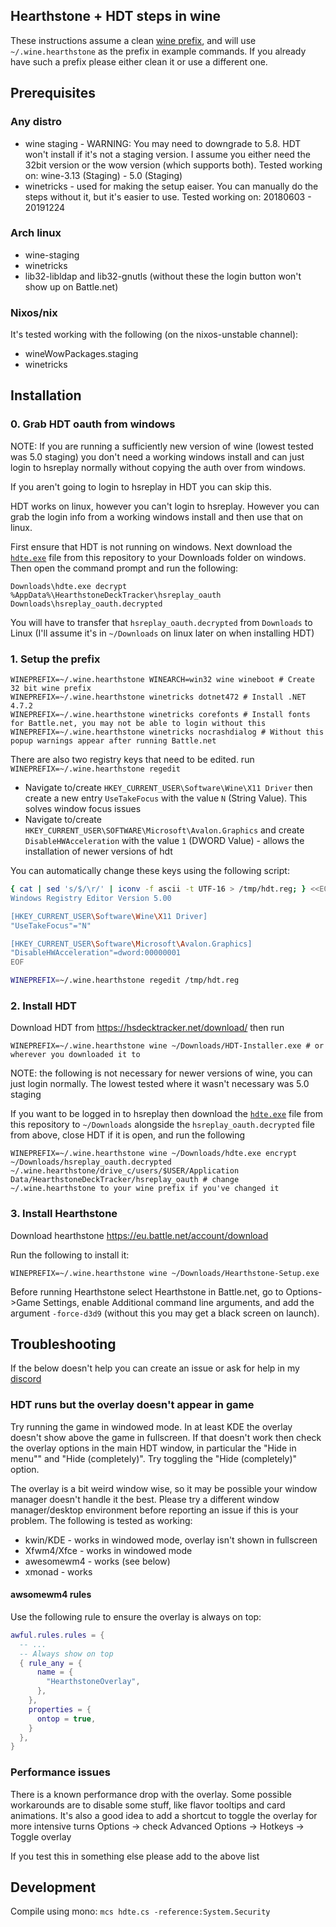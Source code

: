 ## Hearthstone + HDT steps in wine
These instructions assume a clean [wine prefix](https://wiki.winehq.org/FAQ#Wineprefixes), and will use `~/.wine.hearthstone` as the prefix in example commands. If you already have such a prefix please either clean it or use a different one.

## Prerequisites
### Any distro
- wine staging - WARNING: You may need to downgrade to 5.8. HDT won't install if it's not a staging version. I assume you either need the 32bit version or the wow version (which supports both). Tested working on: wine-3.13 (Staging) - 5.0 (Staging)
- winetricks - used for making the setup eaiser. You can manually do the steps without it, but it's easier to use. Tested working on: 20180603 - 20191224
### Arch linux
- wine-staging
- winetricks
- lib32-libldap and lib32-gnutls (without these the login button won't show up on Battle.net)
### Nixos/nix
It's tested working with the following (on the nixos-unstable channel):
- wineWowPackages.staging
- winetricks

## Installation

### 0. Grab HDT oauth from windows

NOTE: If you are running a sufficiently new version of wine (lowest tested was 5.0 staging) you don't need a working windows install and can just login to hsreplay normally without copying the auth over from windows.

If you aren't going to login to hsreplay in HDT you can skip this.

HDT works on linux, however you can't login to hsreplay. However you can grab the login info from a working windows install and then use that on linux. 

First ensure that HDT is not running on windows. Next download the [`hdte.exe`](https://github.com/borisbabic/hearthstone_hdt_linux/raw/master/hdte.exe) file from this repository to your Downloads folder on windows. Then open the command prompt and run the following:

```shell
Downloads\hdte.exe decrypt %AppData%\HearthstoneDeckTracker\hsreplay_oauth Downloads\hsreplay_oauth.decrypted
```

You will have to transfer that `hsreplay_oauth.decrypted` from `Downloads` to Linux (I'll assume it's in `~/Downloads` on linux later on when installing HDT) 

### 1. Setup the prefix
```shell
WINEPREFIX=~/.wine.hearthstone WINEARCH=win32 wine wineboot # Create 32 bit wine prefix
WINEPREFIX=~/.wine.hearthstone winetricks dotnet472 # Install .NET 4.7.2
WINEPREFIX=~/.wine.hearthstone winetricks corefonts # Install fonts for Battle.net, you may not be able to login without this
WINEPREFIX=~/.wine.hearthstone winetricks nocrashdialog # Without this popup warnings appear after running Battle.net
```

There are also two registry keys that need to be edited.  run `WINEPREFIX=~/.wine.hearthstone regedit`

- Navigate to/create `HKEY_CURRENT_USER\Software\Wine\X11 Driver` then create a new entry `UseTakeFocus` with the value `N` (String Value). This solves window focus issues
- Navigate to/create `HKEY_CURRENT_USER\SOFTWARE\Microsoft\Avalon.Graphics` and create `DisableHWAcceleration` with the value `1` (DWORD Value) - allows the installation of newer versions of hdt

You can automatically change these keys using the following script:
```sh
{ cat | sed 's/$/\r/' | iconv -f ascii -t UTF-16 > /tmp/hdt.reg; } <<EOF
Windows Registry Editor Version 5.00

[HKEY_CURRENT_USER\Software\Wine\X11 Driver]
"UseTakeFocus"="N"

[HKEY_CURRENT_USER\Software\Microsoft\Avalon.Graphics]
"DisableHWAcceleration"=dword:00000001
EOF

WINEPREFIX=~/.wine.hearthstone regedit /tmp/hdt.reg
```


### 2. Install HDT

Download HDT from https://hsdecktracker.net/download/ then run

```shell
WINEPREFIX=~/.wine.hearthstone wine ~/Downloads/HDT-Installer.exe # or wherever you downloaded it to
```
NOTE: the following is not necessary for newer versions of wine, you can just login normally. The lowest tested where it wasn't necessary was 5.0 staging

If you want to be logged in to hsreplay then download the [`hdte.exe`](https://github.com/borisbabic/hearthstone_hdt_linux/raw/master/hdte.exe) file from this repository to `~/Downloads` alongside the `hsreplay_oauth.decrypted` file from above, close HDT if it is open, and run the following

```shell
WINEPREFIX=~/.wine.hearthstone wine ~/Downloads/hdte.exe encrypt ~/Downloads/hsreplay_oauth.decrypted ~/.wine.hearthstone/drive_c/users/$USER/Application Data/HearthstoneDeckTracker/hsreplay_oauth # change ~/.wine.hearthstone to your wine prefix if you've changed it 
```

### 3. Install Hearthstone
Download hearthstone https://eu.battle.net/account/download

Run the following to install it:

```shell
WINEPREFIX=~/.wine.hearthstone wine ~/Downloads/Hearthstone-Setup.exe 
```

Before running Hearthstone select Hearthstone in Battle.net, go to Options->Game Settings, enable Additional command line arguments, and add the argument `-force-d3d9` (without this you may get a black screen on launch).

## Troubleshooting
If the below doesn't help you can create an issue or ask for help in my [discord](https://discord.gg/uNE6z8u) 
### HDT runs but the overlay doesn't appear in game
Try running the game in windowed mode. In at least KDE the overlay doesn't show above the game in fullscreen. If that doesn't work then check the overlay options in the main HDT window, in particular the "Hide in menu"" and "Hide (completely)". Try toggling the "Hide (completely)" option.

The overlay is a bit weird window wise, so it may be possible your window manager doesn't handle it the best. Please try a different window manager/desktop environment before reporting an issue if this is your problem. The following is tested as working:

- kwin/KDE - works in windowed mode, overlay isn't shown in fullscreen
- Xfwm4/Xfce  - works in windowed mode
- awesomewm4 - works (see below)
- xmonad - works

#### awsomewm4 rules

Use the following rule to ensure the overlay is always on top:
```lua
awful.rules.rules = {
  -- ...
  -- Always show on top
  { rule_any = {
      name = {
        "HearthstoneOverlay",
      },
    },
    properties = {
      ontop = true,
    }
  },
}
```

### Performance issues
There is a known performance drop with the overlay. Some possible workarounds are to disable some stuff, like flavor tooltips and card animations. It's also a good idea to add a shortcut to toggle the overlay for more intensive turns Options -> check Advanced Options -> Hotkeys -> Toggle overlay

If you test this in something else please add to the above list
## Development

Compile using mono: `mcs hdte.cs -reference:System.Security`

